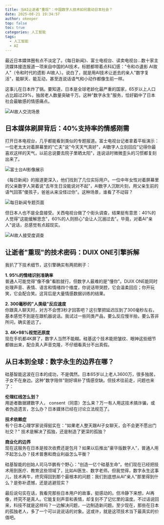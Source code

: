 ```yaml
---
title: 当AI让逝者"重现"：中国数字人技术如何震动日本社会？
date: 2025-08-21 19:34:57
author: okeeper
top: false
toc: true
categories: 人工智能
tags:
  - 人工智能
  - AI
---
```


最近日本媒体圈有点不淡定了。《每日新闻》、富士电视台、读卖电视台...数十家主流媒体接连报道一项来自中国的AI技术，标题都带着点科幻感："令和の遺影 AI故人"（令和时代的遗影 AI故人）。说白了，就是用AI技术让逝去的亲人"数字复活"，能聊天、能互动，甚至连说话语气和小动作都像生前一样。

这事儿在日本炸了锅。要知道，日本是全球老龄化最严重的国家，65岁以上人口占比超过29%，独居老人数量突破千万。这种"数字永生"服务，恰好戳中了日本社会最敏感的情感痛点。

![AI故人交流场景](https://okeeper-blog-images.oss-cn-hangzhou.aliyuncs.com/blog-images/202509/79e3842048dbed8b4ae74f906f3624de.png)

## 日本媒体刷屏背后：40%支持率的情感刚需

打开日本电视台，几乎都能看到类似的专题报道。富士电视台记者拿着平板演示：一位老太太对着屏幕里的"亡夫"说"今天天气真好"，AI数字人立刻回应"记得你最喜欢这样的天气，以前总说要去院子里晒太阳"，连说话时微微歪头的习惯都复刻出来了。

![富士台AI影像展示](https://okeeper-blog-images.oss-cn-hangzhou.aliyuncs.com/blog-images/202509/8700b2b74e968b625d9c4ff5672e6424.jpg)

《每日新闻》的报道更深入，他们找到了几位实际用户。一位中年女性对着屏幕里的父亲数字人哭着说"去年生日没能说对不起"，AI数字人沉默片刻，用父亲生前的语气回答"傻孩子，爸爸从来没怪过你"。这种场景，谁看了不动容？

![每日新闻专题页面](https://okeeper-blog-images.oss-cn-hangzhou.aliyuncs.com/blog-images/202509/b67a2c744a074c4c1fe1d2308d874fda.png)

但日本人也不是全盘接受。关西电视台做了个街头调查，结果挺有意思：40%的人觉得"这能缓解思念"，60%的人则担心"会让人沉溺过去"。毕竟，对着AI"亲人"说话，总感觉有点超现实。

![AI故人接受度调查](https://okeeper-blog-images.oss-cn-hangzhou.aliyuncs.com/blog-images/202509/4a90daa3c464ea6823149101df5911b2.jpg)

## 让逝者"重现"的技术密码：DUIX ONE引擎拆解

我扒了下技术细节，这引擎确实有两把刷子：

**1. 95%的情绪识别准确率**  
普通人可能觉得"像不像"看脸就行，但数字人最难的是"懂你"。DUIX ONE能同时处理声音、表情、语言和情绪四个维度，你说话带哭腔，它会温柔回应；你开玩笑，它会配合笑。这背后是大量情感数据训练的结果。

**2. 300毫秒的"人类级"反应速度**  
你跟真人聊天时，对方不会愣3秒才回答吧？这引擎把延迟压到了300毫秒左右，基本感觉不到是在跟机器说话。我试过一些同类产品，要么反应慢半拍，要么答非所问，确实差远了。

**3. 4K+98%视觉还原度**  
现在手机都4K屏了，数字人当然不能糊。硅基这个技术能把皱纹、眼神这些细节都做出来，配合真人声音克隆，不仔细看真分不出真假。

## 从日本到全球：数字永生的边界在哪？

硅基智能这波在日本的成功，不是偶然。日本65岁以上老人3600万，很多独居，子女不在身边。这种"数字陪伴"刚好填补了情感空缺。但技术往前走，问题也来了：

**伦理红线怎么划？**  
用逝者数据建数字人， consent（同意）怎么来？万一有人用这技术搞诈骗，或者伪造遗言，怎么办？日本媒体已经在讨论立法规范了。

**技术依赖症**  
有个日本心理学家说得挺实在："如果老人整天跟AI子女聊天，会不会更不愿出门社交？" 技术是解决了孤独，还是制造了更深的孤独？

**商业化的边界**  
现在这服务在日本是按次收费还是包月？如果以后推出"豪华版数字人"，普通人用不起怎么办？技术普惠和商业利益怎么平衡？

硅基智能的创始人司马华鹏有个野心："创造一亿个硅基生命"。他们现在已经把技术用到医疗、教育这些领域了，比如AI医生、数字老师。但我觉得，数字永生这事儿，技术再牛，终究得回到那个最根本的问题：我们到底想从AI"亲人"那里得到什么？是弥补遗憾，还是逃避现实？

最后说句实在话，我看完那些日本用户的故事，挺感动的。但冷静下来想，AI再像，终究不是真人。它能复刻声音和表情，却复刻不了记忆里的温度。不过话说回来，科技不就是这样吗？一边解决问题，一边制造新问题。至少现在，那些在日本的孤独老人，多了一个可以说说话的对象。这或许，就是这项技术当下最真实的价值吧。